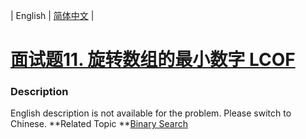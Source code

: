 | English | [简体中文](README.md) |

# [面试题11. 旋转数组的最小数字  LCOF](https://leetcode-cn.com/problems/xuan-zhuan-shu-zu-de-zui-xiao-shu-zi-lcof)
 ### Description
English description is not available for the problem. Please switch to Chinese.
**Related Topic	**[Binary Search](https://leetcode-cn.com/tag/binary-search) 